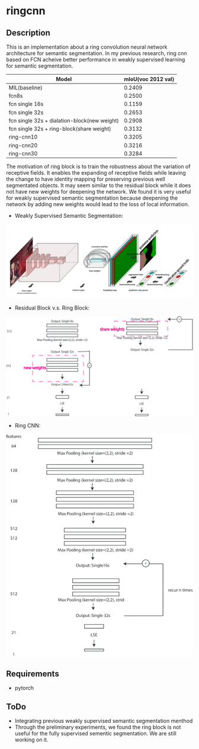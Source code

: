 # ringcnn
## Description
This is an implementation about a ring convolution neural network architecture for semantic segmentation.
In my previous research, ring cnn based on FCN acheive better performance in weakly supervised learning for semantic segmentation.

Model | mIoU(voc 2012 val)
------------ | -------------
MIL(baseline)| 0.2409
fcn8s | 0.2500
fcn single 16s | 0.1159
fcn single 32s | 0.2653
fcn single 32s + dialation-block(new weight) | 0.2908
fcn single 32s + ring-block(share weight) | 0.3132
ring-cnn10 | 0.3205
ring-cnn20 | 0.3216
ring-cnn30 | 0.3284

The motivation of ring block is to train the robustness about the variation of receptive fields. 
It enables the expanding of receptive fields while leaving the change to have identity mapping for preserving previous well segmentated objects.
It may seem similar to the residual block while it does not have new weights for deepening the network.
We found it is very useful for weakly supervised semantic segmentation because deepening the network by adding new weights would lead to the loss of local information.


* Weakly Supervised Semantic Segmentation:

<img src='images/ring-cnn-structure.png'/>

* Residual Block v.s. Ring Block:

<img src='images/skip-structure-ai.png'/>

* Ring CNN:

<img src='images/ring-cnn-ai.png' />


## Requirements
* pytorch 

## ToDo

* Integrating previous weakly supervised semantic segmentation menthod
* Through the preliminary experiments, we found the ring block is not useful for the fully supervised sementic segmentation. We are still working on it.
